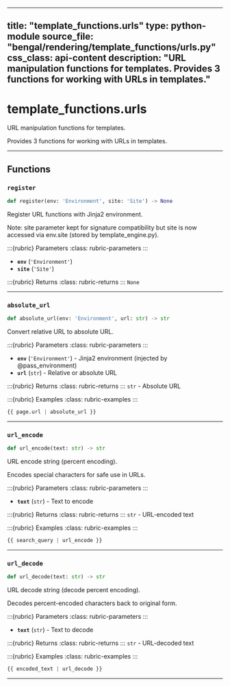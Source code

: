 
---
title: "template_functions.urls"
type: python-module
source_file: "bengal/rendering/template_functions/urls.py"
css_class: api-content
description: "URL manipulation functions for templates.  Provides 3 functions for working with URLs in templates."
---

# template_functions.urls

URL manipulation functions for templates.

Provides 3 functions for working with URLs in templates.

---


## Functions

### `register`
```python
def register(env: 'Environment', site: 'Site') -> None
```

Register URL functions with Jinja2 environment.

Note: site parameter kept for signature compatibility but site is now
accessed via env.site (stored by template_engine.py).



:::{rubric} Parameters
:class: rubric-parameters
:::
- **`env`** (`'Environment'`)
- **`site`** (`'Site'`)

:::{rubric} Returns
:class: rubric-returns
:::
`None`




---
### `absolute_url`
```python
def absolute_url(env: 'Environment', url: str) -> str
```

Convert relative URL to absolute URL.



:::{rubric} Parameters
:class: rubric-parameters
:::
- **`env`** (`'Environment'`) - Jinja2 environment (injected by @pass_environment)
- **`url`** (`str`) - Relative or absolute URL

:::{rubric} Returns
:class: rubric-returns
:::
`str` - Absolute URL




:::{rubric} Examples
:class: rubric-examples
:::
```python
{{ page.url | absolute_url }}
```


---
### `url_encode`
```python
def url_encode(text: str) -> str
```

URL encode string (percent encoding).

Encodes special characters for safe use in URLs.



:::{rubric} Parameters
:class: rubric-parameters
:::
- **`text`** (`str`) - Text to encode

:::{rubric} Returns
:class: rubric-returns
:::
`str` - URL-encoded text




:::{rubric} Examples
:class: rubric-examples
:::
```python
{{ search_query | url_encode }}
```


---
### `url_decode`
```python
def url_decode(text: str) -> str
```

URL decode string (decode percent encoding).

Decodes percent-encoded characters back to original form.



:::{rubric} Parameters
:class: rubric-parameters
:::
- **`text`** (`str`) - Text to decode

:::{rubric} Returns
:class: rubric-returns
:::
`str` - URL-decoded text




:::{rubric} Examples
:class: rubric-examples
:::
```python
{{ encoded_text | url_decode }}
```


---
